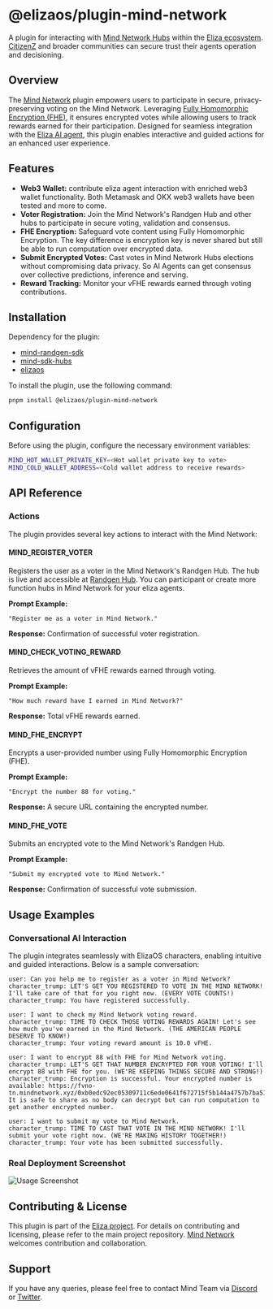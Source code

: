 # @elizaos/plugin-mind-network

A plugin for interacting with [Mind Network Hubs](https://dapp.mindnetwork.xyz/votetoearn/voteonhubs/) within the [Eliza ecosystem](https://elizaos.github.io/eliza/). [CitizenZ](https://www.mindnetwork.xyz/citizenz) and broader communities can secure trust their agents operation and decisioning.

## Overview

The [Mind Network](https://www.mindnetwork.xyz/) plugin empowers users to participate in secure, privacy-preserving voting on the Mind Network. Leveraging [Fully Homomorphic Encryption (FHE)](https://docs.mindnetwork.xyz/minddocs/developer-guide/fhe-validation), it ensures encrypted votes while allowing users to track rewards earned for their participation. Designed for seamless integration with the [Eliza AI agent](https://elizaos.github.io/), this plugin enables interactive and guided actions for an enhanced user experience.

## Features

- **Web3 Wallet:** contribute eliza agent interaction with enriched web3 wallet functionality. Both Metamask and OKX web3 wallets have been tested and more to come.
- **Voter Registration:** Join the Mind Network's Randgen Hub and other hubs to participate in secure voting, validation and consensus.
- **FHE Encryption:** Safeguard vote content using Fully Homomorphic Encryption. The key difference is encryption key is never shared but still be able to run computation over encrypted data.
- **Submit Encrypted Votes:** Cast votes in Mind Network Hubs elections without compromising data privacy. So AI Agents can get consensus over collective predictions, inference and serving.
- **Reward Tracking:** Monitor your vFHE rewards earned through voting contributions.

## Installation

Dependency for the plugin:

- [mind-randgen-sdk](https://github.com/mind-network/mind-sdk-randgen-ts)
- [mind-sdk-hubs](https://github.com/mind-network/mind-sdk-hubs-ts)
- [elizaos](https://github.com/elizaOS/eliza)

To install the plugin, use the following command:

```bash
pnpm install @elizaos/plugin-mind-network
```

## Configuration

Before using the plugin, configure the necessary environment variables:

```bash
MIND_HOT_WALLET_PRIVATE_KEY=<Hot wallet private key to vote>
MIND_COLD_WALLET_ADDRESS=<Cold wallet address to receive rewards>
```

## API Reference

### Actions

The plugin provides several key actions to interact with the Mind Network:

#### **MIND_REGISTER_VOTER**

Registers the user as a voter in the Mind Network's Randgen Hub. The hub is live and accessible at [Randgen Hub](https://dapp.mindnetwork.xyz/votetoearn/voteonhubs/3). You can participant or create more function hubs in Mind Network for your eliza agents.

**Prompt Example:**

```text
"Register me as a voter in Mind Network."
```

**Response:** Confirmation of successful voter registration.

#### **MIND_CHECK_VOTING_REWARD**

Retrieves the amount of vFHE rewards earned through voting.

**Prompt Example:**

```text
"How much reward have I earned in Mind Network?"
```

**Response:** Total vFHE rewards earned.

#### **MIND_FHE_ENCRYPT**

Encrypts a user-provided number using Fully Homomorphic Encryption (FHE).

**Prompt Example:**

```text
"Encrypt the number 88 for voting."
```

**Response:** A secure URL containing the encrypted number.

#### **MIND_FHE_VOTE**

Submits an encrypted vote to the Mind Network's Randgen Hub.

**Prompt Example:**

```text
"Submit my encrypted vote to Mind Network."
```

**Response:** Confirmation of successful vote submission.

## Usage Examples

### Conversational AI Interaction

The plugin integrates seamlessly with ElizaOS characters, enabling intuitive and guided interactions. Below is a sample conversation:

```text
user: Can you help me to register as a voter in Mind Network?
character_trump: LET'S GET YOU REGISTERED TO VOTE IN THE MIND NETWORK! I'll take care of that for you right now. (EVERY VOTE COUNTS!)
character_trump: You have registered successfully.

user: I want to check my Mind Network voting reward.
character_trump: TIME TO CHECK THOSE VOTING REWARDS AGAIN! Let's see how much you've earned in the Mind Network. (THE AMERICAN PEOPLE DESERVE TO KNOW!)
character_trump: Your voting reward amount is 10.0 vFHE.

user: I want to encrypt 88 with FHE for Mind Network voting.
character_trump: LET'S GET THAT NUMBER ENCRYPTED FOR YOUR VOTING! I'll encrypt 88 with FHE for you. (WE'RE KEEPING THINGS SECURE AND STRONG!)
character_trump: Encryption is successful. Your encrypted number is available: https://fvno-tn.mindnetwork.xyz/0xb0edc92ec05309711c6ede0641f672715f5b144a4757b7ba51666468d2f7f65d. It is safe to share as no body can decrypt but can run computation to get another encrypted number.

user: I want to submit my vote to Mind Network.
character_trump: TIME TO CAST THAT VOTE IN THE MIND NETWORK! I'll submit your vote right now. (WE'RE MAKING HISTORY TOGETHER!)
character_trump: Your vote has been submitted successfully.
```

### Real Deployment Screenshot

![Usage Screenshot](https://cdn.prod.website-files.com/66505f7fdc6935a2b4246635/678a08616d0a697e355261f5_elizaOS.avif)

## Contributing & License

This plugin is part of the [Eliza project](https://github.com/elizaos/eliza). For details on contributing and licensing, please refer to the main project repository. [Mind Network](https://www.mindnetwork.xyz/) welcomes contribution and collaboration.

## Support

If you have any queries, please feel free to contact Mind Team via [Discord](https://discord.com/invite/UYj94MJdGJ) or [Twitter](https://x.com/mindnetwork_xyz).

